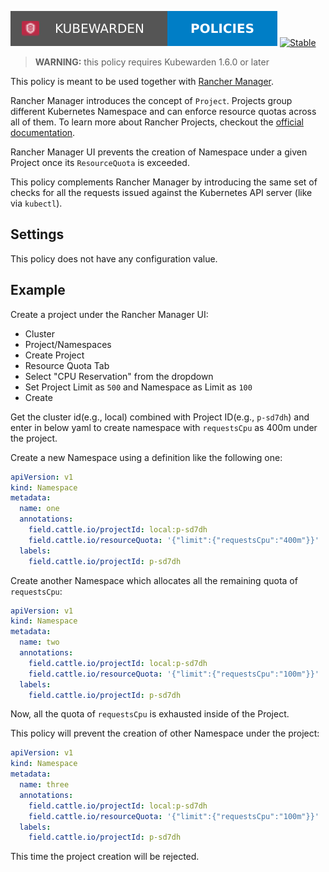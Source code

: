[![Kubewarden Policy Repository](https://github.com/kubewarden/community/blob/main/badges/kubewarden-policies.svg)](https://github.com/kubewarden/community/blob/main/REPOSITORIES.md#policy-scope)
[![Stable](https://img.shields.io/badge/status-stable-brightgreen?style=for-the-badge)](https://github.com/kubewarden/community/blob/main/REPOSITORIES.md#stable)

> **WARNING:** this policy requires Kubewarden 1.6.0 or later

This policy is meant to be used together with [Rancher Manager](https://ranchermanager.docs.rancher.com/).

Rancher Manager introduces the concept of `Project`. Projects group different
Kubernetes Namespace and can enforce resource quotas across all of them.
To learn more about Rancher Projects, checkout the [official documentation](https://ranchermanager.docs.rancher.com/v2.6/how-to-guides/new-user-guides/manage-clusters/projects-and-namespaces).

Rancher Manager UI prevents the creation of Namespace under a given Project once
its `ResourceQuota` is exceeded.

This policy complements Rancher Manager by introducing the same set of checks
for all the requests issued against the Kubernetes API server (like via `kubectl`).

## Settings

This policy does not have any configuration value.

## Example

Create a project under the Rancher Manager UI:

- Cluster
- Project/Namespaces
- Create Project
- Resource Quota Tab
- Select "CPU Reservation" from the dropdown
- Set Project Limit as `500` and Namespace as Limit as `100`
- Create

Get the cluster id(e.g., local) combined with Project ID(e.g., `p-sd7dh`) and enter in below yaml to create namespace with `requestsCpu` as 400m under the project.

Create a new Namespace using a definition like the following one:

```yaml
apiVersion: v1
kind: Namespace
metadata:
  name: one
  annotations:
    field.cattle.io/projectId: local:p-sd7dh
    field.cattle.io/resourceQuota: '{"limit":{"requestsCpu":"400m"}}'
  labels:
    field.cattle.io/projectId: p-sd7dh
```

Create another Namespace which allocates all the remaining quota of `requestsCpu`:

```yaml
apiVersion: v1
kind: Namespace
metadata:
  name: two
  annotations:
    field.cattle.io/projectId: local:p-sd7dh
    field.cattle.io/resourceQuota: '{"limit":{"requestsCpu":"100m"}}'
  labels:
    field.cattle.io/projectId: p-sd7dh
```

Now, all the quota of `requestsCpu` is exhausted inside of the Project.

This policy will prevent the creation of other Namespace under the project:

```yaml
apiVersion: v1
kind: Namespace
metadata:
  name: three
  annotations:
    field.cattle.io/projectId: local:p-sd7dh
    field.cattle.io/resourceQuota: '{"limit":{"requestsCpu":"100m"}}'
  labels:
    field.cattle.io/projectId: p-sd7dh 
```

This time the project creation will be rejected.
